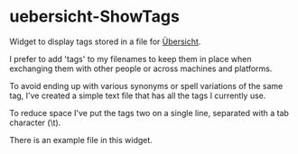 # uebersicht-ShowTags

Widget to display tags stored in a file for [Übersicht](http://tracesof.net/uebersicht/).

I prefer to add 'tags' to my filenames to keep them in place when exchanging them with other people or across machines and platforms.

To avoid ending up with various synonyms or spell variations of the same tag, I've created a simple text file that has all the tags I currently use.

To reduce space I've put the tags two on a single line, separated with a tab character (\t).

There is an example file in this widget.

